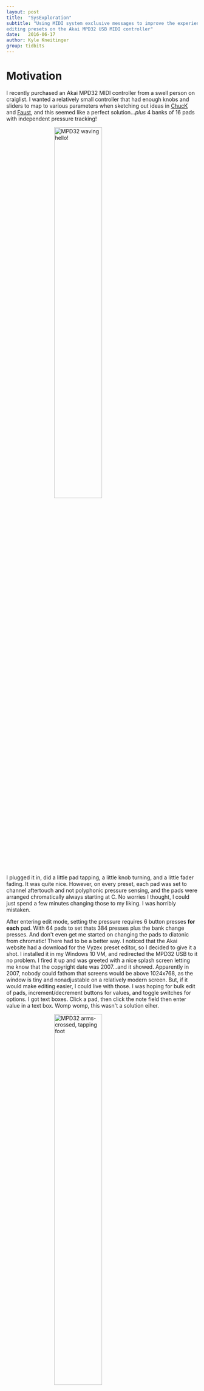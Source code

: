```yaml
---
layout: post
title:  "SysExploration"
subtitle: "Using MIDI system exclusive messages to improve the experience of
editing presets on the Akai MPD32 USB MIDI controller"
date:   2016-06-17
author: Kyle Kneitinger
group: tidbits
---
```


<style>
@import 'https://fonts.googleapis.com/css?family=Press+Start+2P';
</style>

# Motivation
I recently purchased an Akai MPD32 MIDI controller from a swell person on
craiglist.  I wanted a relatively small controller that had enough knobs and
sliders to map to various parameters when sketching out ideas in
[ChucK](http://chuck.stanford.edu/) and [Faust](http://faust.grame.fr/), and
this seemed like a perfect solution...*plus* 4 banks of 16 pads with independent
pressure tracking!

<img src="{{ site.baseurl }}/img/mpd_hello.gif" alt="MPD32 waving hello!"
style="display:block;margin:auto;width:50%;">


I plugged it in, did a little pad tapping, a little knob turning, and a little
fader fading.  It was quite nice.  However, on every preset, each pad was set to
channel aftertouch and not polyphonic pressure sensing, and the pads were
arranged chromatically always starting at C.  No worries I thought, I could just
spend a few minutes changing those to my liking.  I was horribly mistaken.

After entering edit mode, setting the pressure requires 6 button presses **for each** pad.
With 64 pads to set thats 384 presses plus the bank change presses. And don't
even get me started on changing the pads to diatonic from chromatic! There had
to be a better way. I noticed that the Akai website had a download for the Vyzex
preset editor, so I decided to give it a shot. I installed it in my Windows 10
VM, and redirected the MPD32 USB to it no problem.  I fired it up and was
greeted with a nice splash screen letting me know that the copyright date was
2007...and it showed.  Apparently in 2007, nobody could fathom that screens
would be above 1024x768, as the window is tiny and nonadjustable on a relatively
modern screen. But, if it would make editing easier, I could live with those. I
was hoping for bulk edit of pads, increment/decrement buttons for values, and
toggle switches for options.  I got text boxes.  Click a pad, then click the note
field then enter value in a text box.  Womp womp, this wasn't a solution eiher.

<img src="{{ site.baseurl }}/img/mpd_stern.gif" alt="MPD32 arms-crossed, tapping
foot"
style="display:block;margin:auto;width:50%;">

So when faced with only two systems that are difficult to interact with, what should
one chose?  A third!

<img src="{{ site.baseurl }}/img/mpd_hokay.gif" alt="MPD32 stroking beard and
pondering about there being a better way."
style="display:block;margin:auto;width:50%;">

# Idea
I noticed that in the <span style="font-family: 'Press Start 2P', cursive; font-size: 11px;padding:2px;"> GLOBAL</span> menu on the MPD32, there is a <span style="font-family: 'Press Start 2P', cursive; font-size: 11px;padding:2px;"> SysEx Tx</span> option to
transmit the [MIDI **Sys**tem
**Ex**clusive](http://www.indiana.edu/~emusic/etext/MIDI/chapter3_MIDI9.shtml)
representation of a single preset to another device. I had encountered SysEx in
the past when I wanted to back up my Yamaha DX-7 patches to a computer, but
knowing nothing about its data representation, 'twas a pure mystery to me back then.
Now, equipped with 3 years of CS knowledge, I figured I could certainly grok
the format enough to write my own editor...and that is just what I did!

# The System Exclusive Specification
Since I was going to be extracting meaning from a SysEx dump, it would probably
be a good idea to see exactly what the SysEx specification is. I referred to a
couple of sites, and learned the entire specification in about 20 seconds.  I'm
not saying that to sound boastful, its just that the entire specification, for
better or for worse is:

<table style="padding-left:100px;padding-right:100px;font-size:12px;">
<tr style="background: #CCC;">
<td> 0xF0 </td>
<td> 0xXX, 0xYY, ... </td>
<td> 0xF7 </td>
</tr>
<tr>
<td> SysEx Begin </td>
<td> Any amount of data arranged in any way </td>
<td> SysEx End </td>
</tr>
</table><br>

Luckily, the MIDI Manufacturer's Association adopted the following convention to
specify which device a message is intended for.

<table style="font-size:12px;">
<tr style="background: #CCC;">
<td> 0xF0 </td>
<td> 0xMM </td>
<td> 0xMM </td>
<td> 0xMM </td>
<td> 0xPP </td>
<td> 0xXX, 0xYY, ... </td>
<td> 0xF7 </td>
</tr>
<tr>
<td> SysEx Begin </td>
<td colspan="3"> Manufacturer ID </td>
<td> Product ID </td>
<td> Any amount of data arranged in any way </td>
<td> SysEx End </td>
</tr>
</table>

It also seems that usually the first data byte will provide some sort of
opcode-like purpose, declaring the intent of the message.  With all this in
mind, lets look at the MPD32 data.

# Dumpin' The Data

I used the `amidi` from the `alsa-utils` suite of programs to accomplish most of this task. First, I needed to find the device ID, which is easily found with the list (`-l`) flag

{% highlight sh %}
$ amidi -l
Dir Device    Name
IO  hw:1,0,0  Akai MPD32 MIDI 1
IO  hw:1,0,1  Akai MPD32 MIDI 2
I   hw:1,0,2  Akai MPD32 MIDI 3
{% endhighlight %}

The MPD32 is quite flexible, so it provides 3 virtual devices, yet as it turns out (from trial and error),
only the first one transmits and receives SysEx messages, so I used that one from there on out.  Note the
"Device" field lists it as "hw:1,0,0", which is the value to be used in the
upcoming steps when interacting with the device.  Next, I used the port and
receive flags for `amidi` to store the data to a file called mpd_dump.syx.
First, I navigated to the <span style="font-family: 'Press Start 2P', cursive; font-size: 11px;padding:2px;"> SysEx Tx</span> page so as to not clutter the dump with
realtime button press info.  Then after running the following command, I pressed the
enter knob to initiate the tranfer, and pressed Ctrl+C to stop recieveing:

{% highlight text %}
$ amidi -p hw:1,0,0 -r mpd_dump.syx
^C
1033 bytes read
{% endhighlight %}

<img src="{{ site.baseurl }}/img/mpd_xfer.gif" alt="MPD32 transferring its
preset data"
style="display:block;margin:auto;width:50%;">

Wow. So 1033 bytes. That is a fairly hefty amount of data to sift through, so
first I need to verify that it was actually the preset dump.  First, a simple
`hexdump` on the SysEx file, confirms that it starts with an 0xF0, and ends with
an 0xF7 _(remember, little endian!)_.

{% highlight sh %}
$ hexdump mpd_dump.syx
47f0 6c00 0810 1e01 6547 656e 6972 2063
7800 0401 3201 013a 0204 323c 0300 0101
0002 0000 0000 0000 0000 0000 0003 0024
0001 0000 0003 0025 0001 0000 0003 0026
# many lines omitted for space!
6f00 0001 0000 0000 0170 0000 0000 7100
0001 0000 0100 7f00 0000 0b01 7f00 0100
0040 0000 4001 0000 00f7               
{% endhighlight %}

Furthermore, the preset was called "Generic". Assuming that the name is stored
in an ASCII-like format,  the `strings` command would find it.
 
{% highlight sh %}
$ strings mpd_dump.syx
Generic
{% endhighlight %}

Bingo! So I knew I was definitely dealing with the correct data, but how could I
know which of the 1033 bytes did what?

# Decipherin' the Data
The most obvious way to determine which byte was associated with which
parameter,  was to change some
parameters and track the deltas between the Generic dump and the new ones. But again, I'm doing this all to
_save work_ not make more and that sounds like quite an undertaking!  Since I was tracking changes or **diff**erences,
perhaps there was a standard tool I could use to, such as...`python`! Oh yeah, it
would probably be helpful to use `diff` too.  I wrote a script that encapsulated
the following flow:

1. Write a program that takes a raw binary SysEx message, and outputs it as hex
   values, one per line.
    1. Run it on the Generic mpd_dump.syx file
    1. Run it on the modified mpd_edit.syx file
1. `diff` the two outputs to calculate any lines that have changed. Because
   there is only one byte per line, the line number - 1 is the byte offset in
    the SysEx dump
1. Prompt for a comment on what I changed
1. Append the byte number, the generic value, the new value, and the comment to
   a .csv file
1. Assess if a coffee refill is needed
1. Repeat steps 1.2-5 until all desired parameters are mapped.

It became clear pretty quickly that the data was arranged in a **very**
intuitive manner!  For example, I began with the 1st pad, and changed it's menu
options one by one, and found that they are arranged in the dump in the same
order they appear on the screen.  Furthermore, the biggest relief was to find
that the data for all pads is stored identically and sequentially!  After
mapping the first pad (8 bytes), and the second pad, my prediction of where the
64th pad should begin was spot on: `PAD_BEGIN + (PAD_WIDTH * padNum)`, where
the respective values are 0x2C, 0x08, and the pad number desired (zero-indexed).
I ended up with the following map of how pad parameters are stored:

<table style="text-align:left;font-size:12px;">
<tr style="background: #CCC;font-weight: bold;">
<td>Offset from 0x2C + (0x8 * Pad #)</td>
<td>Parameter</td>
<td>Values</td>
</tr>
<tr>
<td>0x00</td>
<td>Mode</td>
<td>3:Note, 4:Program Change</td>
</tr>
<tr>
<td>0x01</td>
<td>Channel</td>
<td>0:Common. 1-3</td>
</tr>
<tr>
<td>0x02</td>
<td>Note Number</td>
<td>0-127</td>
</tr>
<tr>
<td>0x03</td>
<td>Trigger mode</td>
<td>0:Momentary 1, Toggle</td>
</tr>
<tr>
<td>0x04</td>
<td>Pressure Mode</td>
<td>0:Off, 1:Channel Press, 2: Polyphonic</td>
</tr>
<tr>
<td>0x05</td>
<td>Program Num</td>
<td>0-127</td>
</tr>
<tr>
<td>0x06</td>
<td>Bank MSB</td>
<td>0-127</td>
</tr>
<tr>
<td>0x07</td>
<td>Bank LSB</td>
<td>0-127</td>
</tr>
</table>

The layout was similar for the knobs, switches and faders, each of which have 8
physical * 3 banks = 24 virtual units.  They all varied in the different ways
they can be configured, some controls requiring 7 bytes, some only 5.
Additionally there are a few one-off settings such as the note-repeat
(drum-roll) button, tempo, playback control, etc.  The final mapping of all
parameters that were physically modifiable is:



<table style="text-align:left;font-size:12px;">
    <tr style="background: #CCC; font-weight: bold;">
        <td>Byte</td>
        <td>Field</td>
        <td>Valid Values</td>
    </tr>
    <tr>
        <td>0x0000</td>
        <td>SysEx Begin</td>
        <td>(0xF0)</td>
    </tr>
    <tr>
        <td>0x0001</td>
        <td>Mfg Id</td>
        <td>(0x47)</td>
    </tr>
    <tr>
        <td>0x0002</td>
        <td>Mfg Id</td>
        <td>(0x00)</td>
    </tr>
    <tr>
        <td>0x0003</td>
        <td>Mfg Id</td>
        <td>(0x6C)</td>
    </tr>
    <tr>
        <td>0x0004</td>
        <td>Prod Id</td>
        <td>(0x10)</td>
    </tr>
    <tr>
        <td>0x0007</td>
        <td>Preset number</td>
        <td>1-30</td>
    </tr>
    <tr>
        <td>0x0008</td>
        <td>Preset Name Char 0</td>
        <td>Pretty much ASCII</td>
    </tr>
    <tr>
        <td>…</td>
        <td>…</td>
        <td>…</td>
    </tr>
    <tr>
        <td>0x000F</td>
        <td>Preset Name Char 7</td>
        <td>Pretty much ASCII</td>
    </tr>
    <tr>
        <td>0x0010</td>
        <td>(Presumed null char for string)</td>
        <td>(0x00)</td>
    </tr>
    <tr>
        <td>0x0011</td>
        <td>Tempo</td>
        <td>30-300</td>
    </tr>
    <tr>
        <td>0x0012</td>
        <td>Time Divide Mode</td>
        <td>0:Momentary 1, Toggle</td>
    </tr>
    <tr>
        <td>0x0013</td>
        <td>Time Divide Amount</td>
        <td>0:1/4-Note-7:1/32T-Note</td>
    </tr>
    <tr>
        <td>0x0014</td>
        <td>Note Repeat Mode</td>
        <td>0:Momentary 1, Toggle</td>
    </tr>
    <tr>
        <td>0x0015</td>
        <td>Note Repeat Gate</td>
        <td>0-99</td>
    </tr>
    <tr>
        <td>0x0016</td>
        <td>Note Repeat Swing</td>
        <td>50-75</td>
    </tr>
    <tr>
        <td>0x0020</td>
        <td>Transport Mode</td>
        <td>0:MMC, 1:MIDI. 2:MMC/MIDI, 3:CTRL</td>
    </tr>
    <tr style="background: #9E9;">
        <td>0x002C</td>
        <td>Pad Mode</td>
        <td>3:Note, 4:Program Change</td>
    </tr>
    <tr style="background: #9E9;">
        <td><i>+0x01</i></td>
        <td>Channel</td>
        <td>0:Common. 1-3</td>
    </tr>
    <tr style="background: #9E9;">
        <td><i>+0x02</i></td>
        <td>Note Number</td>
        <td>0-127</td>
    </tr>
    <tr style="background: #9E9;">
        <td><i>+0x03</i></td>
        <td>Trigger mode</td>
        <td>0:Momentary 1, Toggle</td>
    </tr>
    <tr style="background: #9E9;">
        <td><i>+0x04</i></td>
        <td>Pressure Mode</td>
        <td>0:Off, 1:Channel Press, 2: Polyphonic</td>
    </tr>
    <tr style="background: #9E9;">
        <td><i>+0x05</i></td>
        <td>Program Num</td>
        <td>0-127</td>
    </tr>
    <tr style="background: #9E9;">
        <td><i>+0x06</i></td>
        <td>Bank MSB</td>
        <td>0-127</td>
    </tr>
    <tr style="background: #9E9;">
        <td><i>+0x07</i></td>
        <td>Bank LSB</td>
        <td>0-127</td>
    </tr>
    <tr style="background: #D8A;">
        <td>0x022C</td>
        <td>Knob Mode</td>
        <td>0:Control Change, 1:Aftertouch. 2: Inc/Dec</td>
    </tr>
    <tr style="background: #D8A;">
        <td><i>+0x01</i></td>
        <td>Channel</td>
        <td>0:Common. 1-3</td>
    </tr>
    <tr style="background: #D8A;">
        <td><i>+0x02</i></td>
        <td>Control Change Number</td>
        <td>0-127</td>
    </tr>
    <tr style="background: #D8A;">
        <td><i>+0x03</i></td>
        <td>CC/Aftertouch Min</td>
        <td>0-127</td>
    </tr>
    <tr style="background: #D8A;">
        <td><i>+0x04</i></td>
        <td>CC/Aftertouch Max</td>
        <td>0-127</td>
    </tr>
    <tr style="background: #D8A;">
        <td><i>+0x05</i></td>
        <td>NRPN Left</td>
        <td>0-127</td>
    </tr>
    <tr style="background: #D8A;">
        <td><i>+0x06</i></td>
        <td>NRPN Right</td>
        <td>0-127</td>
    </tr>
    <tr style="background: #FE8;">
        <td>0x02D4</td>
        <td>Fader Mode</td>
        <td>0:Control Change, 1:Aftertouch</td>
    </tr>
    <tr style="background: #FE8;">
        <td><i>+0x01</i></td>
        <td>Channel</td>
        <td>0:Common. 1-3</td>
    </tr>
    <tr style="background: #FE8;">
        <td><i>+0x02</i></td>
        <td>Control Change Number</td>
        <td>0-127</td>
    </tr>
    <tr style="background: #FE8;">
        <td><i>+0x03</i></td>
        <td>CC/Aftertouch Min</td>
        <td>0-127</td>
    </tr>
    <tr style="background: #FE8;">
        <td><i>+0x04</i></td>
        <td>CC/Aftertouch Max</td>
        <td>0-127</td>
    </tr>
    <tr style="background: #AEE;">
        <td>0x034C</td>
        <td>Switch Mode</td>
        <td>0:Control Change, 1:Program Change</td>
    </tr>
    <tr style="background: #AEE;">
        <td><i>+0x01</i></td>
        <td>Channel</td>
        <td>0:Common. 1-3</td>
    </tr>
    <tr style="background: #AEE;">
        <td><i>+0x02</i></td>
        <td>Control Change Number</td>
        <td>0-127</td>
    </tr>
    <tr style="background: #AEE;">
        <td><i>+0x03</i></td>
        <td>Trigger mode</td>
        <td>0:Momentary 1, Toggle</td>
    </tr>
    <tr style="background: #AEE;">
        <td><i>+0x04</i></td>
        <td>Program Number</td>
        <td>0-127</td>
    </tr>
    <tr style="background: #AEE;">
        <td><i>+0x05</i></td>
        <td>Bank MSB</td>
        <td>0-127</td>
    </tr>
    <tr style="background: #AEE;">
        <td><i>+0x06</i></td>
        <td>Bank LSB</td>
        <td>0-127</td>
    </tr>
    <tr>
        <td>0x0408</td>
        <td>SysEx End</td>
        <td>(0xF7)</td>
    </tr>
</table>

<p style="text-align:center;font-style:italic;margin-bottom:-2px;">Color key:</p>
<table style="font-size:10px;">
<tr>
<td style="background:#9E9;">Pad data block</td>
<td style="background:#D8A;">Knob data block</td>
<td style="background:#FE8;">Fader data block</td>
<td style="background:#AEE;">Switch data block</td>
</tr>
</table>
<br>

# Workin' with the Data
So there it was, my very own preset map! Now I had the key to whatever
configuration I could dream up!  I did a quick test to verify that uploading a
.syx works, by changing the mpd_edit.syx's name bytes from "Generic" to
"Doop" (with spaces filling in the remaining 4 bytes) in the bless hex editor

<img src="{{ site.baseurl }}/img/bless.png" alt="Changing the name to Doop in
bless"
style="display:block;margin:auto;width:100%;">

and then uploaded it with our good pal `amidi`

{% highlight text %}
$ amidi -p hw:1,0,0 -s mpd_edit.syx
{% endhighlight %}

and what do you know...it worked!

<img src="{{ site.baseurl }}/img/doop.png" alt="MPD32 showing the name Doop"
style="display:block;margin:auto;width:60%;">

With basic editing and uploading confirmed to be working, I could finally code
any patch I wanted: polyphonic pressure, diatonic scales, momentary
buttons...anything!  I have plans to develop this into a GTK app, ideally one
that can edit many different MIDI controllers, but below is a snippet
demonstrating low-level manipulation of the .syx file. Then I can use `aplay`,
just like above, to upload this patch to the MPD32.

{% highlight python %}
from struct import *

PAD_BASE  = 0x2C
PAD_WIDTH = 0x8
PAD_MAX   = 0x40

SWITCH_BASE  = 0x34C
SWITCH_WIDTH = 0x7
SWITCH_MAX   = 0x18

WHOLE     = 2
HALF      = 1
MAJOR  = [ WHOLE, WHOLE, HALF, WHOLE, WHOLE, WHOLE, HALF ]

# Load base file into list of bytes
with open("mpd_dump.syx", mode='rb') as file:
    rawSysex = file.read()
sysex = list(unpack("B" * len(rawSysex), rawSysex))

# Set all pads to polyphonic aftertouch!
for i in range(PAD_MAX):
    sysex[PAD_BASE + (PAD_WIDTH * i) + 0x4] = 2

# Arrange the pads to the E major scale!  (MIDI note 28 = E1)
step = 0
base = 28
for i in range(PAD_MAX):
    sysex[PAD_BASE + (PAD_WIDTH * i) + 0x2] = base
    base += MAJOR[step]
    step = (step + 1) % 7

# Set all of the buttons to momentary!
for i in range(SWITCH_MAX):
    sysex[SWITCH_BASE + (SWITCH_WIDTH * i) + 0x3] = 0


# Write modified values to new file
with open("mpd_edit.syx", mode='wb') as file:
    file.write(bytes(sysex))
{% endhighlight %}

# Moving Forward

Like I said, my next step is turn this into an extensible GUI app, so I would
have to take care to design it in such a way that facilitates easy community
creation of other controllers. Furthermore, the very offline workflow of receive
.syx, modify .syx, send .syx could be replaced by dynamic, realtime editing,
including syncronized editing in the device and the app.  I know that the MPD
transmits and recieves these events, using much smaller 10-byte realtime
messages reflecting just the edited parameter. This workflow is a bit nicer in
that changes are instantly synced to the device, and can be experimented with on
the fly, while the device is in use even.  

This exercise taught me a lot, and I look forward to seeing where this
goes...not to mention making some quite expressive instruments and grooving with
them!

<img src="{{ site.baseurl }}/img/mpd_play.gif" alt="MPD32 playing itself"
style="display:block;margin:auto;width:50%;border: 2px solid #000;">

*feel free to contact me with any comments or corrections via the options listed
at the bottom
of the page.*                                                                                 

